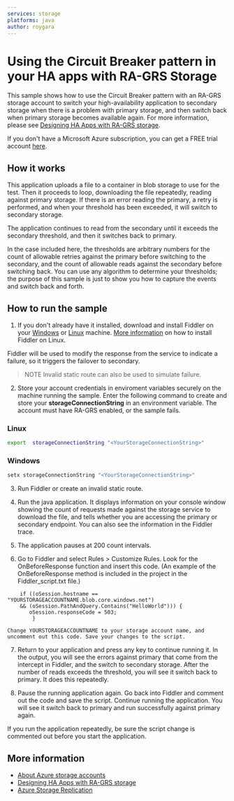 ```yaml
---
services: storage
platforms: java
author: roygara
---
```


# Using the Circuit Breaker pattern in your HA apps with RA-GRS Storage
This sample shows how to use the Circuit Breaker pattern with an RA-GRS storage account to switch your high-availability application to secondary storage when there is a problem with primary storage, and then switch back when primary storage becomes available again. For more information, please see [Designing HA Apps with RA-GRS storage](https://azure.microsoft.com/documentation/articles/storage-designing-ha-apps-with-ra-grs).

If you don't have a Microsoft Azure subscription, you can get a FREE trial account <a href="http://go.microsoft.com/fwlink/?LinkId=330212">here</a>.

## How it works

This application uploads a file to a container in blob storage to use for the test. Then it proceeds to loop, downloading the file repeatedly, reading against primary storage. If there is an error reading the primary, a retry is performed, and when your threshold has been exceeded, it will switch to secondary storage. 

The application continues to read from the secondary until it exceeds the secondary threshold, and then it switches back to primary. 

In the case included here, the thresholds are arbitrary numbers for the count of allowable retries against the primary before switching to the secondary, and the count of allowable reads against the secondary before switching back. You can use any algorithm to determine your thresholds; the purpose of this sample is just to show you how to capture the events and switch back and forth. 

## How to run the sample

1.  If you don't already have it installed, download and install Fiddler on your [Windows](https://www.telerik.com/download/fiddler) or [Linux](http://telerik-fiddler.s3.amazonaws.com/fiddler/fiddler-linux.zip) machine. [More information](https://www.telerik.com/blogs/fiddler-for-linux-beta-is-here) on how to install Fiddler on Linux. 
 
Fiddler will be used to modify the response from the service to indicate a failure, so it triggers the failover to secondary.

>NOTE
>Invalid static route can also be used to simulate failure. 
>
>

2. Store your account credentials in enviroment variables securely on the machine running the sample. Enter the following command to create and store your **storageConnectionString** in an environment variable.
The account must have RA-GRS enabled, or the sample fails. 

### Linux 
```bash
export  storageConnectionString "<YourStorageConnectionString>"
```
### Windows 
```cmd
setx storageConnectionString "<YourStorageConnectionString>"
```

3. Run Fiddler or create an invalid static route. 

4. Run the java application. It displays information on your console window showing the count of requests made against the storage service to download the file, and tells whether you are accessing the primary or secondary endpoint. You can also see the information in the Fiddler trace. 

5. The application pauses at 200 count intervals.

6. Go to Fiddler and select Rules > Customize Rules. Look for the OnBeforeResponse function and insert this code. (An example of the OnBeforeResponse method is included in the project in the Fiddler_script.txt file.)
```
	if ((oSession.hostname == "YOURSTORAGEACCOUNTNAME.blob.core.windows.net") 
	&& (oSession.PathAndQuery.Contains("HelloWorld"))) {
	   oSession.responseCode = 503;  
        }
```
	Change YOURSTORAGEACCOUNTNAME to your storage account name, and uncomment out this code. Save your changes to the script. 

7. Return to your application and press any key to continue running it. In the output, you will see the errors against primary that come from the intercept in Fiddler, and the switch to secondary storage. After the number of reads exceeds the threshold, you will see it switch back to primary. It does this repeatedly. 

8. Pause the running application again. Go back into Fiddler and comment out the code and save the script. Continue running the application. You will see it switch back to primary and run successfully against primary again.

If you run the application repeatedly, be sure the script change is commented out before you start the application. 


## More information
- [About Azure storage accounts](https://docs.microsoft.com/azure/storage/storage-create-storage-account)
- [Designing HA Apps with RA-GRS storage](https://docs.microsoft.com/azure/storage/storage-designing-ha-apps-with-ra-grs/)
- [Azure Storage Replication](https://docs.microsoft.com/azure/storage/storage-redundancy)